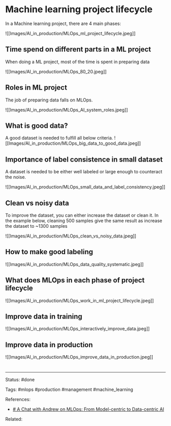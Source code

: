 # Machine learning project lifecycle
In a Machine learning project, there are 4 main phases:

![[Images/AI_in_production/MLOps_ml_project_lifecycle.jpeg]]

## Time spend on different parts in a ML project
When doing a ML project, most of the time is spent in preparing data

![[Images/AI_in_production/MLOps_80_20.jpeg]]

## Roles in ML project
The job of preparing data falls on MLOps.

![[Images/AI_in_production/MLOps_AI_system_roles.jpeg]]

## What is good data?
A good dataset is needed to fulfill all below criteria.
![[Images/AI_in_production/MLOps_big_data_to_good_data.jpeg]]

## Importance of label consistence in small dataset
A dataset is needed to be either well labeled or large enough to counteract the noise.

![[Images/AI_in_production/MLOps_small_data_and_label_consistency.jpeg]]

## Clean vs noisy data
To improve the dataset, you can either increase the dataset or clean it.
In the example below, cleaning 500 samples give the same result as increase the dataset to ~1300 samples

![[Images/AI_in_production/MLOps_clean_vs_noisy_data.jpeg]]

## How to make good labeling
![[Images/AI_in_production/MLOps_data_quality_systematic.jpeg]]

## What does MLOps in each phase of project lifecycle
![[Images/AI_in_production/MLOps_work_in_ml_project_lifecycle.jpeg]]

## Improve data in training
![[Images/AI_in_production/MLOps_interactively_improve_data.jpeg]]

## Improve data in production
![[Images/AI_in_production/MLOps_improve_data_in_production.jpeg]]

# 

---
Status: #done

Tags: #mlops #production #management #machine_learning 

References:
- [# A Chat with Andrew on MLOps: From Model-centric to Data-centric AI](https://www.youtube.com/watch?app=desktop&v=06-AZXmwHjo)

Related:
